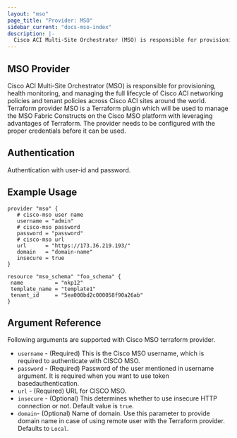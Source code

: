 ```yaml
---
layout: "mso"
page_title: "Provider: MSO"
sidebar_current: "docs-mso-index"
description: |-
  Cisco ACI Multi-Site Orchestrator (MSO) is responsible for provisioning, health monitoring, and managing the full lifecycle of Cisco ACI networking policies and tenant policies across Cisco ACI sites around the world. Terraform provider MSO is a Terraform plugin which will be used to manage the MSO Fabric Constructs on the Cisco MSO platform with leveraging advantages of Terraform. The provider needs to be configured with the proper credentials before it can be used.
---
```


MSO Provider
------------

Cisco ACI Multi-Site Orchestrator (MSO) is responsible for provisioning, health monitoring, and managing the full lifecycle of Cisco ACI networking policies and tenant policies across Cisco ACI sites around the world. Terraform provider MSO is a Terraform plugin which will be used to manage the MSO Fabric Constructs on the Cisco MSO platform with leveraging advantages of Terraform. The provider needs to be configured with the proper credentials before it can be used.

Authentication
--------------

Authentication with user-id and password.

Example Usage
------------

 ```hcl
 provider "mso" {
    # cisco-mso user name
    username = "admin"
    # cisco-mso password
    password = "password"
    # cisco-mso url
    url      = "https://173.36.219.193/"
    domain   = "domain-name"
    insecure = true
}

resource "mso_schema" "foo_schema" {
  name          = "nkp12"
  template_name = "template1"
  tenant_id     = "5ea000bd2c000058f90a26ab"
}
```

Argument Reference
------------------

Following arguments are supported with Cisco MSO terraform provider.

* `username` - (Required) This is the Cisco MSO username, which is required to authenticate with CISCO MSO.
* `password` - (Required) Password of the user mentioned in username argument. It is required when you want to use token basedauthentication.
* `url` - (Required) URL for CISCO MSO.
* `insecure` - (Optional) This determines whether to use insecure HTTP connection or not. Default value is `true`.
* `domain`- (Optional) Name of domain. Use this parameter to provide domain name in case of using remote user with the Terraform provider. Defaults to `Local`.

